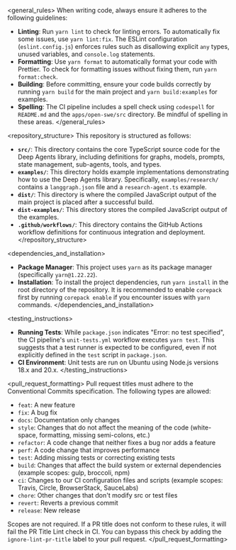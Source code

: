<general_rules>
When writing code, always ensure it adheres to the following guidelines:
- **Linting**: Run `yarn lint` to check for linting errors. To automatically fix some issues, use `yarn lint:fix`. The ESLint configuration (`eslint.config.js`) enforces rules such as disallowing explicit `any` types, unused variables, and `console.log` statements.
- **Formatting**: Use `yarn format` to automatically format your code with Prettier. To check for formatting issues without fixing them, run `yarn format:check`.
- **Building**: Before committing, ensure your code builds correctly by running `yarn build` for the main project and `yarn build:examples` for examples.
- **Spelling**: The CI pipeline includes a spell check using `codespell` for `README.md` and the `apps/open-swe/src` directory. Be mindful of spelling in these areas.
</general_rules>

<repository_structure>
This repository is structured as follows:
- **`src/`**: This directory contains the core TypeScript source code for the Deep Agents library, including definitions for graphs, models, prompts, state management, sub-agents, tools, and types.
- **`examples/`**: This directory holds example implementations demonstrating how to use the Deep Agents library. Specifically, `examples/research/` contains a `langgraph.json` file and a `research-agent.ts` example.
- **`dist/`**: This directory is where the compiled JavaScript output of the main project is placed after a successful build.
- **`dist-examples/`**: This directory stores the compiled JavaScript output of the examples.
- **`.github/workflows/`**: This directory contains the GitHub Actions workflow definitions for continuous integration and deployment.
</repository_structure>

<dependencies_and_installation>
- **Package Manager**: This project uses `yarn` as its package manager (specifically `yarn@1.22.22`).
- **Installation**: To install the project dependencies, run `yarn install` in the root directory of the repository. It is recommended to enable `corepack` first by running `corepack enable` if you encounter issues with `yarn` commands.
</dependencies_and_installation>

<testing_instructions>
- **Running Tests**: While `package.json` indicates "Error: no test specified", the CI pipeline's `unit-tests.yml` workflow executes `yarn test`. This suggests that a test runner is expected to be configured, even if not explicitly defined in the `test` script in `package.json`.
- **CI Environment**: Unit tests are run on Ubuntu using Node.js versions 18.x and 20.x.
</testing_instructions>

<pull_request_formatting>
Pull request titles must adhere to the Conventional Commits specification. The following types are allowed:
- `feat`: A new feature
- `fix`: A bug fix
- `docs`: Documentation only changes
- `style`: Changes that do not affect the meaning of the code (white-space, formatting, missing semi-colons, etc.)
- `refactor`: A code change that neither fixes a bug nor adds a feature
- `perf`: A code change that improves performance
- `test`: Adding missing tests or correcting existing tests
- `build`: Changes that affect the build system or external dependencies (example scopes: gulp, broccoli, npm)
- `ci`: Changes to our CI configuration files and scripts (example scopes: Travis, Circle, BrowserStack, SauceLabs)
- `chore`: Other changes that don't modify src or test files
- `revert`: Reverts a previous commit
- `release`: New release

Scopes are not required. If a PR title does not conform to these rules, it will fail the PR Title Lint check in CI. You can bypass this check by adding the `ignore-lint-pr-title` label to your pull request.
</pull_request_formatting>

